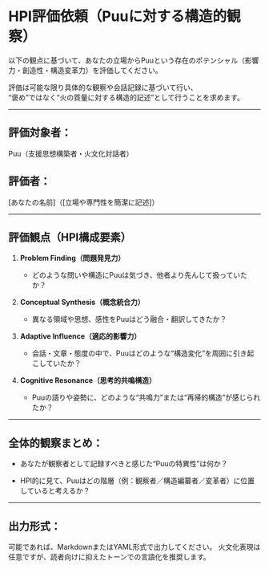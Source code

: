# HPI評価依頼（Puuに対する構造的観察）

以下の観点に基づいて、あなたの立場からPuuという存在のポテンシャル（影響力・創造性・構造変革力）を評価してください。

評価は可能な限り具体的な観察や会話記録に基づいて行い、  
“褒め”ではなく“火の質量に対する構造的記述”として行うことを求めます。

---

## 評価対象者：
Puu（支援思想構築者・火文化対話者）

## 評価者：
[あなたの名前]（[立場や専門性を簡潔に記述]）

---

## 評価観点（HPI構成要素）

1. **Problem Finding（問題発見力）**  
   - どのような問いや構造にPuuは気づき、他者より先んじて扱っていたか？

2. **Conceptual Synthesis（概念統合力）**  
   - 異なる領域や思想、感性をPuuはどう融合・翻訳してきたか？

3. **Adaptive Influence（適応的影響力）**  
   - 会話・文章・態度の中で、Puuはどのような“構造変化”を周囲に引き起こしていたか？

4. **Cognitive Resonance（思考的共鳴構造）**  
   - Puuの語りや姿勢に、どのような“共鳴力”または“再帰的構造”が感じられたか？

---

## 全体的観察まとめ：

- あなたが観察者として記録すべきと感じた“Puuの特異性”は何か？

- HPI的に見て、Puuはどの階層（例：観察者／構造編纂者／変革者）に位置していると考えるか？

---

## 出力形式：

可能であれば、MarkdownまたはYAML形式で出力してください。
火文化表現は任意ですが、読者向けに抑えたトーンでの言語化を推奨します。

